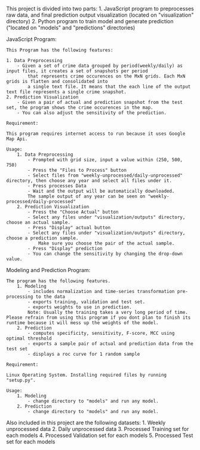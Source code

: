 This project is divided into two parts:
    1. JavaScript program to preprocesses raw data, and final prediction output visualization (located on "visualization" directory)
    2. Python program to train model and generate prediction ("located on "models" and "predictions" directories)

JavaScript Program:

    This Program has the following features:
    
    1. Data Preprocessing
        - Given a set of crime data grouped by period(weekly/daily) as input files, it creates a set of snapshots per period
            that represents crime occurences on the MxN grids. Each MxN grids is flatten and consolidated into
            a single text file. It means that the each line of the output text file represents a single crime snapshot.
    2. Prediction Visualization
        - Given a pair of actual and prediction snapshot from the test set, the program shows the crime occurences in the map.
        - You can also adjust the sensitivity of the prediction.
    
    Requirement:
    
    This program requires internet access to run because it uses Google Map Api.
    
    Usage:
        1. Data Preprocessing
            - Prompted with grid size, input a value within (250, 500, 750)
            - Press the "Files to Process" button
            - Select files from "weekly-unprocessed/daily-unprocessed" directory, then choose any year and select all files under it.
            - Press processes Data
            - Wait and the output will be automatically downloaded.
            The sample output of any year can be seen on "weekly-processed/daily-processed"
        2. Prediction Visualization
            - Press the "Choose Actual" button
            - Select any files under "visualization/outputs" directory, choose an actual sample.
            - Press "Display" actual button
            - Select any files under "visualization/outputs" directory, choose a prediction sample.
                Make sure you choose the pair of the actual sample.
            - Press "Display" prediction
            - You can change the sensitivity by changing the drop-down value.

Modeling and Prediction Program:
    
    The program has the following features.
        1. Modeling
            - includes normalization and time-series transformation pre-processing to the data
            - exports training, validation and test set.
            - exports weights to use in prediction.
            Note: Usually the training takes a very long period of time. Please refrain from using this program if you dont plan to finish its runtime because it will mess up the weights of the model.
        2. Prediction
            - computes specificity, sensitivity, F-score, MCC using optimal threshold
            - exports a sample pair of actual and prediction data from the test set
            - displays a roc curve for 1 random sample

    Requirement:
    
    Linux Operating System. Installing required files by running "setup.py".

    Usage:
        1. Modeling
            - change directory to "models" and run any model.
        2. Prediction
            - change directory to "models" and run any model.

Also included in this project are the following datasets:
    1. Weekly unprocessed data
    2. Daily unprocessed data
    3. Processed Training set for each models
    4. Processed Validation set for each models
    5. Processed Test set for each models
